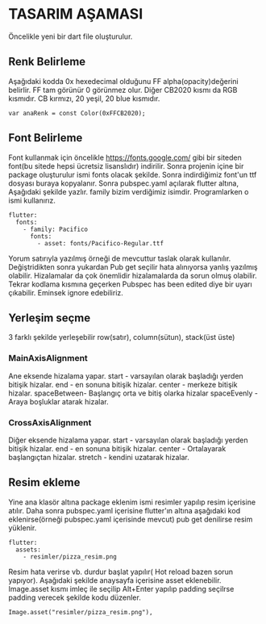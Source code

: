 # TASARIM AŞAMASI
Öncelikle yeni bir dart file oluşturulur.
## Renk Belirleme
Aşağıdaki kodda 0x hexedecimal olduğunu FF alpha(opacity)değerini belirlir. FF tam görünür 0 görünmez olur. Diğer CB2020 kısmı da RGB kısmıdır. CB kırmızı, 20 yeşil, 20 blue kısmıdır.
 
```
var anaRenk = const Color(0xFFCB2020);
```
## Font Belirleme
Font kullanmak için öncelikle https://fonts.google.com/ gibi bir siteden font(bu sitede hepsi ücretsiz lisanslıdır) indirilir.
Sonra projenin içine bir package oluşturulur ismi fonts olacak şekilde. Sonra indirdiğimiz font'un ttf dosyası buraya kopyalanır. Sonra pubspec.yaml açılarak flutter altına, Aşağıdaki şekilde yazlır. family bizim verdiğimiz isimdir. Programlarken o ismi kullanırız.
```
flutter:
  fonts:
    - family: Pacifico
      fonts:
        - asset: fonts/Pacifico-Regular.ttf
```
Yorum satırıyla yazılmış örneği de mevcuttur taslak olarak kullanılır. Değiştridikten sonra yukardan Pub get seçilir hata alınıyorsa yanlış yazılmış olabilir. Hizalamalar da çok önemlidir hizalamalarda da sorun olmuş olabilir. Tekrar kodlama kısmına geçerken Pubspec has been edited diye bir uyarı çıkabilir. Eminsek ignore edebiliriz.

## Yerleşim seçme
3 farklı şekilde yerleşebilir row(satır), column(sütun), stack(üst üste)

### MainAxisAlignment
Ane eksende hizalama yapar.
start - varsayılan olarak başladığı yerden bitişik hizalar.
end - en sonuna bitişik hizalar.
center - merkeze bitişik hizalar.
spaceBetween- Başlangıç orta ve bitiş olarka hizalar
spaceEvenly - Araya boşluklar atarak hizalar.

### CrossAxisAlignment
Diğer eksende hizalama yapar.
start - varsayılan olarak başladığı yerden bitişik hizalar.
end - en sonuna bitişik hizalar.
center - Ortalayarak başlangıçtan hizalar.
stretch - kendini uzatarak hizalar.

## Resim ekleme
Yine ana klasör altına package eklenim ismi resimler yapılıp resim içerisine atılır. Daha sonra pubspec.yaml içerisine flutter'ın altına aşağıdaki kod eklenirse(örneği pubspec.yaml içerisinde mevcut) pub get denilirse resim yüklenir.
```
flutter:
  assets:
    - resimler/pizza_resim.png
```
Resim hata verirse vb. durdur başlat yapılır( Hot reload bazen sorun yapıyor). Aşağıdaki şekilde anaysayfa içerisine asset eklenebilir. Image.asset kısmı imleç ile seçilip Alt+Enter yapılıp padding seçilrse padding verecek şekilde kodu düzenler.
```
Image.asset("resimler/pizza_resim.png"),
```


